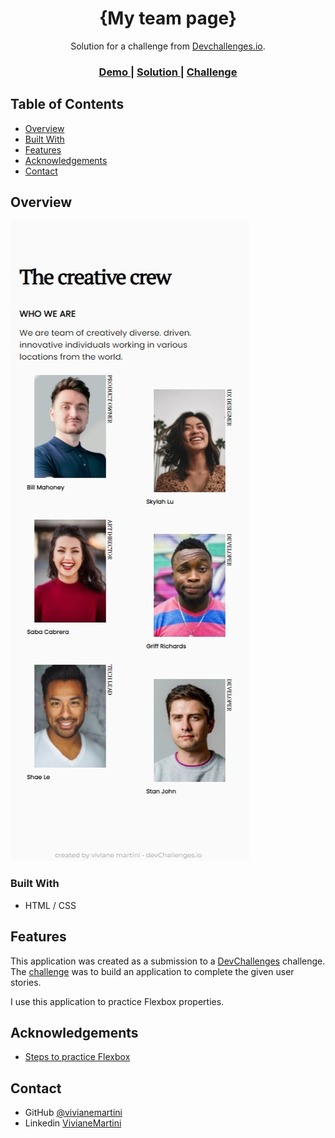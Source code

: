 <!-- Please update value in the {}  -->

<h1 align="center">{My team page}</h1>

<div align="center">
   Solution for a challenge from  <a href="http://devchallenges.io" target="_blank">Devchallenges.io</a>.
</div>

<div align="center">
  <h3>
    <a href="https://vivianemartini.github.io/my-team-page/">
      Demo
    </a>
    <span> | </span>
    <a href="https://github.com/vivianemartini/my-team-page">
      Solution
    </a>
    <span> | </span>
    <a href="https://devchallenges.io/challenges/hhmesazsqgKXrTkYkt0U">
      Challenge
    </a>
  </h3>
</div>

## Table of Contents

- [Overview](#overview)
- [Built With](#built-with)
- [Features](#features)
- [Acknowledgements](#acknowledgements)
- [Contact](#contact)

## Overview

![screenshot](https://github.com/vivianemartini/my-team-page/blob/main/mobile.jpeg)

### Built With

- HTML / CSS

## Features

This application was created as a submission to a [DevChallenges](https://devchallenges.io/challenges) challenge. The [challenge](https://devchallenges.io/challenges/hhmesazsqgKXrTkYkt0U) was to build an application to complete the given user stories.

I use this application to practice Flexbox properties.

## Acknowledgements

- [Steps to practice Flexbox](https://css-tricks.com/snippets/css/a-guide-to-flexbox/)

## Contact

- GitHub [@vivianemartini](https://github.com/vivianemartini)
- Linkedin [VivianeMartini](https://www.linkedin.com/in/viviane-martini)
